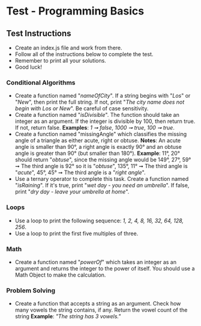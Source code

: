 # Test - Programming Basics 
## Test Instructions 
* Create an index.js file and work from there. 
* Follow all of the instructions below to complete the test. 
* Remember to print all your solutions. 
* Good luck!

### Conditional Algorithms 
* Create a function named "_nameOfCity_". If a string begins with "_Los_" or "_New_", then print the full string. If not, print "_The city name does not begin with Los or New_". Be careful of case sensitivity.
* Create a function named "_isDivisible_". The function should take an integer as an argument. If the integer is divisible by 100, then return true. If not, return false. **Examples**: _1 ➞ false_, _1000 ➞ true_, _100 ➞ true_.
* Create a function named "missingAngle" which classifies the missing angle of a triangle as either acute, right or obtuse. 
**Notes**: An acute angle is smaller than 90°, a right angle is exactly 90° and an obtuse angle is greater than 90°  (but smaller than 180°). **Example**: 11°, 20° should return "_obtuse_", since the missing angle would be 149°, 27°, 59° ➞ The third angle is 92° so it is "_obtuse_", 135°, 11° ➞ The third angle is "_acute_", 45°, 45° ➞ The third angle is a "_right angle_".
* Use a ternary operator to complete this task. Create a function named "_isRaining_". If it's true, print "_wet day - you need an umbrella_". If false, print "_dry day - leave your umbrella at home_".

### Loops 
* Use a loop to print the following sequence: _1, 2, 4, 8, 16, 32, 64, 128, 256_.
* Use a loop to print the first five multiples of three.

### Math 
* Create a function named "_powerOf_" which takes an integer as an argument and returns the integer to the power of itself. You should use a Math Object to make the calculation.

### Problem Solving 
* Create a function that accepts a string as an argument. Check how many vowels the string contains, if any. Return the vowel count of the string **Example**: _"The string has 3 vowels."_
